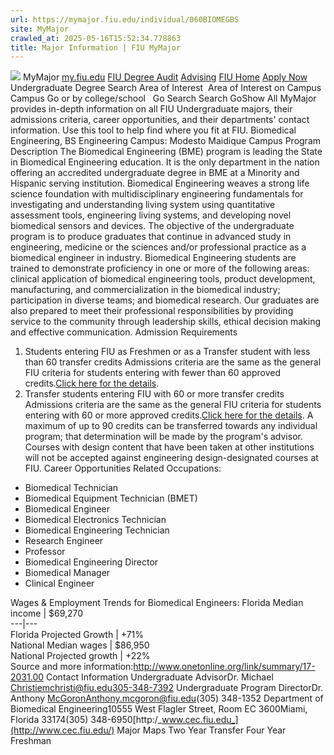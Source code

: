 ```yaml
---
url: https://mymajor.fiu.edu/individual/060BIOMEGBS
site: MyMajor
crawled_at: 2025-05-16T15:52:34.778863
title: Major Information | FIU MyMajor
---
```


![](https://mymajor.fiu.edu/assets/logo-T4VPR2BI.png)
MyMajor
[my.fiu.edu](https://my.fiu.edu/)
[FIU Degree Audit](https://dasa.fiu.edu/all-departments/advising/panther-success-hub/panther-degree-audit/)
[Advising](https://advising.fiu.edu)
[FIU Home](https://www.fiu.edu/)
[Apply Now](https://admissions.fiu.edu/)
Undergraduate Degree Search
Area of Interest
​
Area of Interest
on
Campus
​
Campus
Go
or by college/school
​
​
Go
Search
Search
GoShow All
MyMajor provides in-depth information on all FIU Undergraduate majors, their admissions criteria, career opportunities, and their departments' contact information. Use this tool to help find where you fit at FIU.
Biomedical Engineering,
BS
Engineering
Campus:
Modesto Maidique Campus
Program Description
The Biomedical Engineering (BME) program is leading the State in Biomedical Engineering education. It is the only department in the nation offering an accredited undergraduate degree in BME at a Minority and Hispanic serving institution. Biomedical Engineering weaves a strong life science foundation with multidisciplinary engineering fundamentals for investigating and understanding living system using quantitative assessment tools, engineering living systems, and developing novel biomedical sensors and devices. The objective of the undergraduate program is to produce graduates that continue in advanced study in engineering, medicine or the sciences and/or professional practice as a biomedical engineer in industry. Biomedical Engineering students are trained to demonstrate proficiency in one or more of the following areas: clinical application of biomedical engineering tools, product development, manufacturing, and commercialization in the biomedical industry; participation in diverse teams; and biomedical research. Our graduates are also prepared to meet their professional responsibilities by providing service to the community through leadership skills, ethical decision making and effective communication.
Admission Requirements
1. Students entering FIU as Freshmen or as a Transfer student with less than 60 transfer credits
Admissions criteria are the same as the general FIU criteria for students entering with fewer than 60 approved credits.[Click here for the details](http://admissions.fiu.edu/apply/freshman/).
2. Transfer students entering FIU with 60 or more transfer credits
Admissions criteria are the same as the general FIU criteria for students entering with 60 or more approved credits.[Click here for the details](http://admissions.fiu.edu/apply/transfer/).
A maximum of up to 90 credits can be transferred towards any individual program; that determination will be made by the program's advisor. Courses with design content that have been taken at other institutions will not be accepted against engineering design-designated courses at FIU.
Career Opportunities
Related Occupations:
  * Biomedical Technician
  * Biomedical Equipment Technician (BMET)
  * Biomedical Engineer
  * Biomedical Electronics Technician
  * Biomedical Engineering Technician
  * Research Engineer
  * Professor
  * Biomedical Engineering Director
  * Biomedical Manager
  * Clinical Engineer


Wages & Employment Trends for Biomedical Engineers:
Florida Median income | $69,270  
---|---  
Florida Projected Growth | +71%  
National Median wages | $86,950  
National Projected growth | +22%  
Source and more information:<http://www.onetonline.org/link/summary/17-2031.00>
Contact Information
Undergraduate AdvisorDr. Michael Christiemchristi@fiu.edu305-348-7392
Undergraduate Program DirectorDr. Anthony McGoronAnthony.mcgoron@fiu.edu(305) 348-1352
Department of Biomedical Engineering10555 West Flagler Street, Room EC 3600Miami, Florida 33174(305) 348-6950[http:/_www.cec.fiu.edu_](http://www.cec.fiu.edu/)
Major Maps
Two Year Transfer
Four Year Freshman
